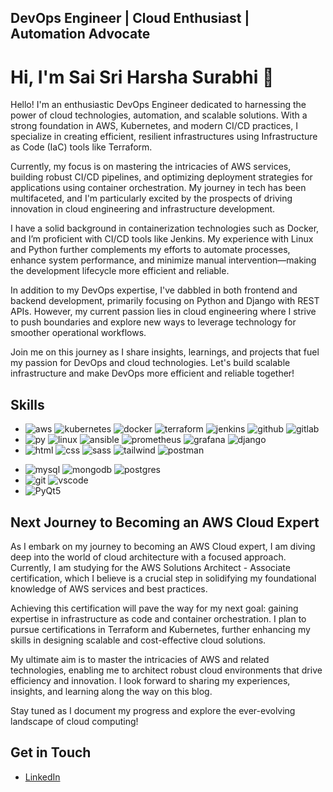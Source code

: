 ## DevOps Engineer | Cloud Enthusiast | Automation Advocate
# Hi, I'm Sai Sri Harsha Surabhi 👋

Hello! I'm an enthusiastic DevOps Engineer dedicated to harnessing the power of cloud technologies, automation, and scalable solutions. With a strong foundation in AWS, Kubernetes, and modern CI/CD practices, I specialize in creating efficient, resilient infrastructures using Infrastructure as Code (IaC) tools like Terraform.

Currently, my focus is on mastering the intricacies of AWS services, building robust CI/CD pipelines, and optimizing deployment strategies for applications using container orchestration. My journey in tech has been multifaceted, and I'm particularly excited by the prospects of driving innovation in cloud engineering and infrastructure development.

I have a solid background in containerization technologies such as Docker, and I’m proficient with CI/CD tools like Jenkins. My experience with Linux and Python further complements my efforts to automate processes, enhance system performance, and minimize manual intervention—making the development lifecycle more efficient and reliable.

In addition to my DevOps expertise, I've dabbled in both frontend and backend development, primarily focusing on Python and Django with REST APIs. However, my current passion lies in cloud engineering where I strive to push boundaries and explore new ways to leverage technology for smoother operational workflows.

Join me on this journey as I share insights, learnings, and projects that fuel my passion for DevOps and cloud technologies. Let's build scalable infrastructure and make DevOps more efficient and reliable together!

## Skills
- ![aws](https://skillicons.dev/icons?i=aws&theme=light) ![kubernetes](https://skillicons.dev/icons?i=kubernetes&theme=light) ![docker](https://skillicons.dev/icons?i=docker&theme=light) ![terraform](https://skillicons.dev/icons?i=terraform&theme=light) ![jenkins](https://skillicons.dev/icons?i=jenkins&theme=light) ![github](https://skillicons.dev/icons?i=github&theme=light) ![gitlab](https://skillicons.dev/icons?i=gitlab&theme=light)
- ![py](https://skillicons.dev/icons?i=py&theme=light) ![linux](https://skillicons.dev/icons?i=linux&theme=light) ![ansible](https://skillicons.dev/icons?i=ansible&theme=light) ![prometheus](https://skillicons.dev/icons?i=prometheus&theme=light) ![grafana](https://skillicons.dev/icons?i=grafana&theme=light) ![django](https://skillicons.dev/icons?i=django&theme=light) 
- ![html](https://skillicons.dev/icons?i=html&theme=light) ![css](https://skillicons.dev/icons?i=css&theme=light) ![sass](https://skillicons.dev/icons?i=sass&theme=light) ![tailwind](https://skillicons.dev/icons?i=tailwind&theme=light) ![postman](https://skillicons.dev/icons?i=postman&theme=light)
<!-- - ![ruby](https://skillicons.dev/icons?i=ruby&theme=light) ![rails](https://skillicons.dev/icons?i=rails&theme=light) ![php](https://skillicons.dev/icons?i=php&theme=light) -->
- ![mysql](https://skillicons.dev/icons?i=mysql&theme=light) ![mongodb](https://skillicons.dev/icons?i=mongodb&theme=light) ![postgres](https://skillicons.dev/icons?i=postgres&theme=light)
- ![git](https://skillicons.dev/icons?i=git&theme=light) ![vscode](https://skillicons.dev/icons?i=vscode&theme=light)
- ![PyQt5](https://img.shields.io/badge/-PyQt5-0078D7?style=flat-square&logo=python&logoColor=white)

## Next Journey to Becoming an AWS Cloud Expert

As I embark on my journey to becoming an AWS Cloud expert, I am diving deep into the world of cloud architecture with a focused approach. Currently, I am studying for the AWS Solutions Architect - Associate certification, which I believe is a crucial step in solidifying my foundational knowledge of AWS services and best practices.

Achieving this certification will pave the way for my next goal: gaining expertise in infrastructure as code and container orchestration. I plan to pursue certifications in Terraform and Kubernetes, further enhancing my skills in designing scalable and cost-effective cloud solutions.

My ultimate aim is to master the intricacies of AWS and related technologies, enabling me to architect robust cloud environments that drive efficiency and innovation. I look forward to sharing my experiences, insights, and learning along the way on this blog.

Stay tuned as I document my progress and explore the ever-evolving landscape of cloud computing!

## Get in Touch
- [LinkedIn](https://www.linkedin.com/in/sshsurabhi/)

<!--
## Skills
<p>
<a href="#" target="_blank"> <img src="https://www.vectorlogo.zone/logos/amazon_aws/amazon_aws-ar21.svg" alt="AWS" width="80" height="40"/> </a> 
<a href="#" target="_blank"> <img src="https://www.vectorlogo.zone/logos/microsoft_azure/microsoft_azure-ar21.svg" alt="Azure" width="80" height="40"/> </a> 
<a href="#" target="_blank"> <img src="https://www.vectorlogo.zone/logos/google_cloud/google_cloud-ar21.svg" alt="GCP" width="80" height="40"/> </a>  
<a href="#" target="_blank"> <img src="https://github.com/cmakkaya/cmakkaya/blob/main/devops.icon.ico" alt="DevOps" width="90" height="40"/> </a> 
<a href="#" target="_blank"> <img src="https://www.vectorlogo.zone/logos/jenkins/jenkins-ar21.svg" alt="Jenkins" height="48"/> </a>
<a href="#" target="_blank"> <img src="https://www.vectorlogo.zone/logos/kubernetes/kubernetes-ar21.svg" alt="Kubernetes" height="48"/> </a>
<a href="#" target="_blank"> <img src="https://www.vectorlogo.zone/logos/helmsh/helmsh-ar21.svg" alt="Helm" width="70" height="40"/> </a>
<a href="#" target="_blank"> <img src="https://www.vectorlogo.zone/logos/docker/docker-ar21.svg" alt="Docker" height="48"/> </a>
<a href="#" target="_blank"> <img src="https://www.vectorlogo.zone/logos/terraformio/terraformio-ar21.svg" alt="Terraform" height="48"/> </a>
<a href="#" target="_blank"> <img src="https://www.vectorlogo.zone/logos/argoprojio/argoprojio-ar21.svg" alt="ArgoCD" height="48"/> </a>
<a href="#" target="_blank"> <img src="https://www.vectorlogo.zone/logos/ansible/ansible-ar21.png" alt="Ansible" height="48"/> </a>
<a href="#" target="_blank"> <img src="https://github.com/cmakkaya/cmakkaya/blob/main/git-bash.svg" alt="Python" width="80" height="48"/> </a> 
<a href="#" target="_blank"> <img src="https://www.vectorlogo.zone/logos/linux/linux-ar21.svg" alt="Linux"  height="48"/> </a>
<a href="#" target="_blank"> <img src="https://vectorwiki.com/images/YaAhi__ubuntu.svg" alt="Ubuntu" width="50" height="41"/> </a>
<a href="#" target="_blank"> <img src="https://www.vectorlogo.zone/logos/git-scm/git-scm-ar21.svg" alt="git" height="41" width="80"/> </a> 
<a href="#" target="_blank"> <img src="https://1000logos.net/wp-content/uploads/2018/11/GitHub-logo.jpg" alt="github" height="48"/> </a>
<a href="#" target="_blank"> <img src="https://www.vectorlogo.zone/logos/gitlab/gitlab-ar21.svg" alt="gitlab" height="51" width="80"/> </a>
<a href="#" target="_blank"> <img src="https://www.vectorlogo.zone/logos/bitbucket/bitbucket-official.svg" alt="Bitbucket" width="100" height="40"/> </a>
<a href="#" target="_blank"> <img src="https://www.vectorlogo.zone/logos/atlassian_jira/atlassian_jira-ar21.svg" alt="Jira"  height="48"/> </a>
  <img src="https://cdn.jsdelivr.net/gh/devicons/devicon/icons/mongodb/mongodb-original.svg" height="40" alt="mongodb logo"  />
  <img width="12" />
  <img src="https://cdn.jsdelivr.net/gh/devicons/devicon/icons/postgresql/postgresql-original.svg" height="40" alt="postgresql logo"  />
  <img width="12" />
  <img src="https://cdn.jsdelivr.net/gh/devicons/devicon/icons/mysql/mysql-original.svg" height="40" alt="mysql logo"  />
  <img width="12" />
  <img src="https://cdn.jsdelivr.net/gh/devicons/devicon/icons/nginx/nginx-original.svg" height="40" alt="nginx logo"  />
  <img width="12" />
  <img src="https://cdn.jsdelivr.net/gh/devicons/devicon/icons/apache/apache-original-wordmark.svg" height="40" alt="apache logo"  />
  <img width="12" />
<a href="#" target="_blank"> <img src="https://www.vectorlogo.zone/logos/w3_html5/w3_html5-ar21.svg" alt="html" width="68" height="48"/> </a>
<a href="#" target="_blank"> <img src="https://www.vectorlogo.zone/logos/w3_css/w3_css-ar21.svg" alt="css" width="70" height="48"/> </a>
<a href="#" target="_blank"> <img src="https://www.vectorlogo.zone/logos/visualstudio_code/visualstudio_code-ar21.svg" alt="vs-code" height="48"/> </a>
<a href="#" target="_blank"> <img src="https://www.vectorlogo.zone/logos/slack/slack-ar21.svg" alt="Slack" height="48"/> </a>
<a href="#" target="_blank"> <img src="https://www.vectorlogo.zone/logos/minioio/minioio-ar21.svg" alt="MinIO" height="45"/> </a>
<a href="#" target="_blank"> <img src="https://www.vectorlogo.zone/logos/apache_kafka/apache_kafka-ar21.svg" alt="Apache_Kafka" height="45"/> </a>
</p>

- ![Python](https://img.shields.io/badge/-Python-3776AB?style=flat-square&logo=python&logoColor=white) ![Django](https://img.shields.io/badge/-Django-092E20?style=flat-square&logo=django&logoColor=white) ![PyQt5](https://img.shields.io/badge/-PyQt5-0078D7?style=flat-square&logo=python&logoColor=white)
- ![Ubuntu](https://img.shields.io/badge/-Ubuntu-E95420?style=flat-square&logo=ubuntu&logoColor=white) ![Windows](https://img.shields.io/badge/-Windows-0078D7?style=flat-square&logo=windows&logoColor=white)
- ![Machine Learning](https://img.shields.io/badge/-Machine%20Learning-FFB450?style=flat-square&logo=google&logoColor=white) ![Deep Learning](https://img.shields.io/badge/-Deep%20Learning-FF4500?style=flat-square&logo=neural-network&logoColor=white)
- ![HTML5](https://img.shields.io/badge/-HTML5-E34F26?style=flat-square&logo=html5&logoColor=white) ![CSS3](https://img.shields.io/badge/-CSS3-1572B6?style=flat-square&logo=css3) ![SASS](https://img.shields.io/badge/-SASS-CC6699?style=flat-square&logo=sass&logoColor=white) ![Tailwind CSS](https://img.shields.io/badge/-Tailwind%20CSS-38B2AC?style=flat-square&logo=tailwind-css&logoColor=white) ![Bootstrap](https://img.shields.io/badge/-Bootstrap-563D7C?style=flat-square&logo=bootstrap) ![Figma](https://img.shields.io/badge/-Figma-F24E1E?style=flat-square&logo=figma&logoColor=white)
- ![SQL](https://img.shields.io/badge/-SQL-336791?style=flat-square&logo=postgresql&logoColor=white) ![MongoDB](https://img.shields.io/badge/-MongoDB-black?style=flat-square&logo=mongodb) ![PostgreSQL](https://img.shields.io/badge/-PostgreSQL-336791?style=flat-square&logo=postgresql&logoColor=white) ![MySQL](https://img.shields.io/badge/-MySQL-4479A1?style=flat-square&logo=mysql&logoColor=white) ![MSSQL](https://img.shields.io/badge/-MSSQL-CC2927?style=flat-square&logo=microsoftsqlserver&logoColor=white) ![ElasticSearch](https://img.shields.io/badge/-Elastic%20Search-005571?style=flat-square&logo=elasticsearch&logoColor=white)
- ![GitHub](https://img.shields.io/badge/-GitHub-181717?style=flat-square&logo=github) ![VSCode](https://img.shields.io/badge/-VSCode-007ACC?style=flat-square&logo=visual-studio-code) ![Git](https://img.shields.io/badge/-Git-black?style=flat-square&logo=git) ![Agile](https://img.shields.io/badge/-Agile-0e9e5f?style=flat-square&logo=white) ![GitLab](https://img.shields.io/badge/-GitLab-FCA121?style=flat-square&logo=gitlab&logoColor=white) ![Docker](https://img.shields.io/badge/-Docker-2496ED?style=flat-square&logo=docker&logoColor=white)
- ![AWS](https://img.shields.io/badge/-AWS-FF9900?style=flat-square&logo=amazon-aws&logoColor=white) ![Kubernetes](https://img.shields.io/badge/-Kubernetes-326CE5?style=flat-square&logo=kubernetes&logoColor=white) ![Terraform](https://img.shields.io/badge/-Terraform-623EE4?style=flat-square&logo=terraform&logoColor=white) ![Ansible](https://img.shields.io/badge/-Ansible-203F7A?style=flat-square&logo=ansible&logoColor=white) ![Jenkins](https://img.shields.io/badge/-Jenkins-D24939?style=flat-square&logo=jenkins&logoColor=white)

- ![OpenCV](https://img.shields.io/badge/-OpenCV-5C3EE8?style=flat-square&logo=opencv&logoColor=white) ![TensorFlow](https://img.shields.io/badge/-TensorFlow-FF6F20?style=flat-square&logo=tensorflow&logoColor=white) ![PIL](https://img.shields.io/badge/-PIL-77B8F3?style=flat-square&logo=numpy&logoColor=white) ![scikit-image](https://img.shields.io/badge/-scikit%20image-5F8F8F?style=flat-square&logo=scikit-learn&logoColor=white)
- ![Ethernet](https://img.shields.io/badge/-Ethernet-000000?style=flat-square&logo=network-wired&logoColor=white) ![UART](https://img.shields.io/badge/-UART-black?style=flat-square&logo=none) ![I2C](https://img.shields.io/badge/-I2C-black?style=flat-square&logo=none) ![Serial Communication](https://img.shields.io/badge/-Serial_Communication-black?style=flat-square&logo=none)

## What I'm working on
Up next, I will be developing an e-commerce website where users can utilize a chatbox for assistance in navigating the website and obtaining information. The website will be developed using Django backend with RestAPI and will include a machine learning model built by myself.
-->
